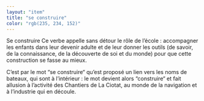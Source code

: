```yaml
---
layout: "item"
title: "se construire"
color: "rgb(235, 234, 152)"
---
```


Se construire
Ce verbe appelle sans détour le rôle de l’école : accompagner les enfants dans leur devenir adulte et de leur donner les outils (de savoir, de la connaissance, de la découverte de soi et du monde) pour que cette construction se fasse au mieux.

C’est par le mot “se construire“ qu’est proposé un lien vers les noms de bateaux, qui sont à l’intérieur : le mot devient alors “construire“ et fait allusion à l’activité des Chantiers de La Ciotat, au monde de la navigation et à l’industrie qui en découle.
